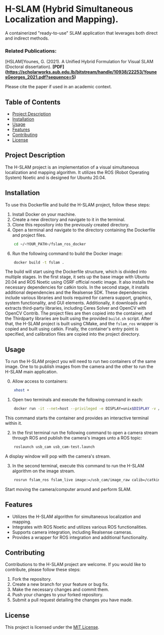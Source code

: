 # H-SLAM (Hybrid Simultaneous Localization and Mapping).

A containerized "ready-to-use" SLAM application that leverages both direct and indirect methods.

### Related Publications:
[HSLAM]Younes, G. (2021). A Unified Hybrid Formulation for Visual SLAM (Doctoral dissertation).
**[PDF] (https://scholarworks.aub.edu.lb/bitstream/handle/10938/22253/YounesGeorges_2021.pdf?sequence=5)**

Please cite the paper if used in an academic context.

## Table of Contents

- [Project Description](#project-description)
- [Installation](#installation)
- [Usage](#usage)
- [Features](#features)
- [Contributing](#contributing)
- [License](#license)

## Project Description

The H-SLAM project is an implementation of a visual simultaneous localization and mapping algorithm. 
It utilizes the ROS (Robot Operating System) Noetic and is designed for Ubuntu 20.04.



## Installation

To use this Dockerfile and build the H-SLAM project, follow these steps:

1. Install Docker on your machine.
2. Create a new directory and navigate to it in the terminal.
3. Clone this repository into the previously created directory.
4. Open a terminal and navigate to the directory containing the Dockerfile and project files.
```bash
    cd ~/<YOUR_PATH>/fslam_ros_docker
```
6. Run the following command to build the Docker image:

```bash
    docker build -t fslam .
```
The build will start using the Dockerfile structure, which is divided into multiple stages. 
In the first stage, it sets up the base image with Ubuntu 20.04 and ROS Noetic using OSRF official noetic image. It also installs the necessary dependencies for catkin tools.
In the second stage, it installs additional dependencies and the Realsense SDK. These dependencies include various libraries and tools required for camera support, graphics, system functionality, and GUI elements. Additionally, it downloads and extracts third-party libraries, including Ceres Solver and OpenCV with OpenCV Contrib.
The project files are then copied into the container, and the Thirdparty libraries are built using the provided `build.sh` script. After that, the H-SLAM project is built using CMake, and the `fslam_ros` wrapper is copied and built using catkin.
Finally, the container's entry point is specified, and calibration files are copied into the project directory.

## Usage

To run the H-SLAM project you will need to run two containers of the same image.
One to to publish images from the camera and the other to run the H-SLAM main application.

0. Allow access to containers:
``` bash
    xhost +
```

1. Open two terminals and execute the following command in each:
``` bash
    docker run -it --net=host --privileged -e DISPLAY=unix$DISPLAY -v /tmp/.X11-unix:/tmp/.X11-unix:rw --device /dev/video0:/dev/video0  fslam /bin/bash
```
This command starts the container and provides an interactive terminal within it.

2. In the first terminal run the following command to open a camera stream through ROS and publish the camera's images unto a ROS topic:
``` bash
    roslaunch usb_cam usb_cam-test.launch
```
A display window will pop with the camera's stream.

3. In the second terminal, execute this command to run the H-SLAM algorithm on the image stream.
``` bash
    rosrun fslam_ros fslam_live image:=/usb_cam/image_raw calib=/catkin_ws/src/res/camera.txt gamma=/catkin_ws/src/res/pcalib.txt vignette=/catkin_ws/src/res/vignette.png
```
Start moving the camera/computer around and perform SLAM.

## Features

- Utilizes the H-SLAM algorithm for simultaneous localization and mapping.
- Integrates with ROS Noetic and utilizes various ROS functionalities.
- Supports camera integration, including Realsense cameras.
- Provides a wrapper for ROS integration and additional functionality.

## Contributing

Contributions to the H-SLAM project are welcome. If you would like to contribute, please follow these steps:

1. Fork the repository.
2. Create a new branch for your feature or bug fix.
3. Make the necessary changes and commit them.
4. Push your changes to your forked repository.
5. Submit a pull request detailing the changes you have made.

## License
This project is licensed under the [MIT License](LICENSE).

